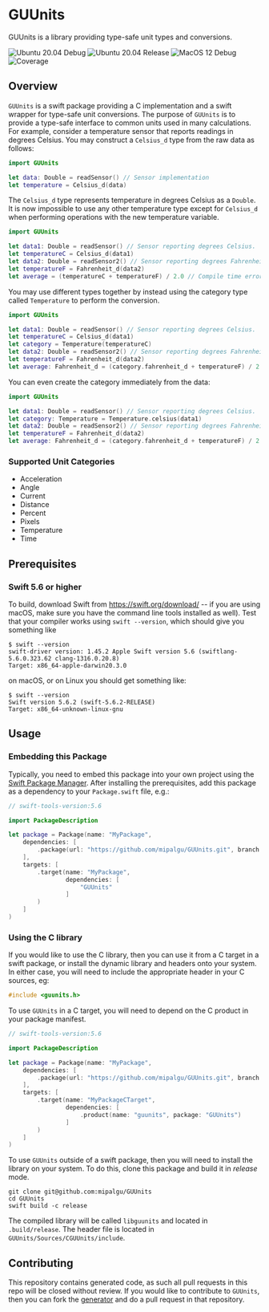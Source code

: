 # GUUnits 

GUUnits is a library providing type-safe unit types and conversions.

![Ubuntu 20.04 Debug](https://github.com/mipalgu/GUUnits/actions/workflows/ci-linux-debug.yml/badge.svg)
![Ubuntu 20.04 Release](https://github.com/mipalgu/GUUnits/actions/workflows/ci-linux-release.yml/badge.svg)
![MacOS 12 Debug](https://github.com/mipalgu/GUUnits/actions/workflows/ci-macOS-debug.yml/badge.svg)
![Coverage](https://github.com/mipalgu/GUUnits/actions/workflows/cov.yml/badge.svg)

## Overview

`GUUnits` is a swift package providing a C implementation and a swift wrapper for type-safe unit conversions. The purpose of `GUUnits` is
to provide a type-safe interface to common units used in many calculations. For example, consider a temperature
sensor that reports readings in degrees Celsius. You may construct a `Celsius_d` type from the raw data as follows:

```swift
import GUUnits

let data: Double = readSensor() // Sensor implementation
let temperature = Celsius_d(data)
```

The `Celsius_d` type represents temperature in degrees Celsius as a `Double`. It is now impossible to use any other
temperature type except for `Celsius_d` when performing operations with the new temperature variable.

```swift
import GUUnits

let data1: Double = readSensor() // Sensor reporting degrees Celsius.
let temperatureC = Celsius_d(data1)
let data2: Double = readSensor2() // Sensor reporting degrees Fahrenheit.
let temperatureF = Fahrenheit_d(data2)
let average = (temperatureC + temperatureF) / 2.0 // Compile time error!
```

You may use different types together by instead using the category type called `Temperature` to perform the conversion.

```swift
import GUUnits

let data1: Double = readSensor() // Sensor reporting degrees Celsius.
let temperatureC = Celsius_d(data1)
let category = Temperature(temperatureC)
let data2: Double = readSensor2() // Sensor reporting degrees Fahrenheit.
let temperatureF = Fahrenheit_d(data2)
let average: Fahrenheit_d = (category.fahrenheit_d + temperatureF) / 2.0 // Correct calculation.
```

You can even create the category immediately from the data:

```swift
import GUUnits

let data1: Double = readSensor() // Sensor reporting degrees Celsius.
let category: Temperature = Temperature.celsius(data1)
let data2: Double = readSensor2() // Sensor reporting degrees Fahrenheit.
let temperatureF = Fahrenheit_d(data2)
let average: Fahrenheit_d = (category.fahrenheit_d + temperatureF) / 2.0 // Correct calculation.
```

### Supported Unit Categories

- Acceleration
- Angle
- Current
- Distance
- Percent
- Pixels
- Temperature
- Time

## Prerequisites

### Swift 5.6 or higher

To build, download Swift from https://swift.org/download/ -- if you are using macOS, make sure you have the command line tools installed as well).
Test that your compiler works using `swift --version`, which should give you something like

	$ swift --version
	swift-driver version: 1.45.2 Apple Swift version 5.6 (swiftlang-5.6.0.323.62 clang-1316.0.20.8)
    Target: x86_64-apple-darwin20.3.0

on macOS, or on Linux you should get something like:

	$ swift --version
	Swift version 5.6.2 (swift-5.6.2-RELEASE)
	Target: x86_64-unknown-linux-gnu

## Usage

### Embedding this Package

Typically, you need to embed this package into your own project using the [Swift Package Manager](https://swift.org/package-manager/).
After installing the prerequisites, add this package as a dependency to your `Package.swift` file, e.g.:

```swift
// swift-tools-version:5.6

import PackageDescription

let package = Package(name: "MyPackage",
    dependencies: [
        .package(url: "https://github.com/mipalgu/GUUnits.git", branch: "main"),
    ],    
    targets: [
        .target(name: "MyPackage",
                dependencies: [
                    "GUUnits" 
                ]
        )
    ]
)
```

### Using the C library

If you would like to use the C library, then you can use it from a C target in a swift package, or install the dynamic library
and headers onto your system. In either case, you will need to include the appropriate header in your C sources, eg:

```C
#include <guunits.h>
``` 

To use `GUUnits` in a C target, you will need to depend on the C product in your package manifest.

```swift
// swift-tools-version:5.6

import PackageDescription

let package = Package(name: "MyPackage",
    dependencies: [
        .package(url: "https://github.com/mipalgu/GUUnits.git", branch: "main"),
    ],    
    targets: [
        .target(name: "MyPackageCTarget",
                dependencies: [
                    .product(name: "guunits", package: "GUUnits") 
                ]
        )
    ]
)
```

To use `GUUnits` outside of a swift package, then you will need to install the library on your system.
To do this, clone this package and build it in *release* mode.

```shell
git clone git@github.com:mipalgu/GUUnits
cd GUUnits
swift build -c release
```

The compiled library will be called `libguunits` and located in `.build/release`. The header file is located
in `GUUnits/Sources/CGUUnits/include`.

## Contributing

This repository contains generated code, as such all pull requests in this repo will be closed without review. If you
would like to contribute to `GUUnits`, then you can fork the [generator](https://github.com/mipalgu/guunits_generator)
and do a pull request in that repository.


